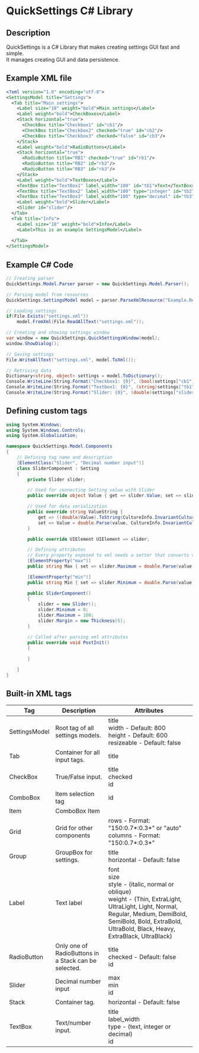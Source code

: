 # QuickSettings C# Library
## Description
QuickSettings is a C# Library that makes creating settings GUI fast and simple.<br>
It manages creating GUI and data persistence.

## Example XML file
```xml
<?xml version="1.0" encoding="utf-8">
<SettingsModel title="Settings">
  <Tab title="Main settings">
    <Label size="18" weight="bold">Main settings</Label>
    <Label weight="bold">CheckBoxes</Label>
    <Stack horizontal="true">
      <CheckBox title="Checkbox1" id="cb1"/>
      <CheckBox title="Checkbox2" checked="true" id="cb2"/>
      <CheckBox title="Checkbox3" checked="false" id="cb3"/>
    </Stack>
    <Label weight="bold">RadioButtons</Label>
    <Stack horizontal="true">
      <RadioButton title="RB1" checked="true" id="rb1"/>
      <RadioButton title="RB2" id="rb2"/>
      <RadioButton title="RB3" id="rb3"/>
    </Stack>
    <Label weight="bold">TextBoxes</Label>
    <TextBox title="TextBox1" label_width="100" id="tb1">Text</TextBox>
    <TextBox title="TextBox2" label_width="100" type="integer" id="tb2">3</TextBox>
    <TextBox title="TextBox3" label_width="100" type="decimal" id="tb3">3.14</TextBox>
    <Label weight="bold">Slider</Label>
    <Slider id="slider"/>
  </Tab>
  <Tab title="Info">
    <Label size="18" weight="bold">Info</Label>
    <Label>This is an example SettingsModel</Label>
    
  </Tab>
</SettingsModel>
```

## Example C# Code
```cs
// Creating parser
QuickSettings.Model.Parser parser = new QuickSettings.Model.Parser();

// Parsing model from resources
QuickSettings.SettingsModel model = parser.ParseXmlResource("Example.Resources.settings_model.xml");

// Loading settings
if(File.Exists("settings.xml"))
    model.FromXml(File.ReadAllText("settings.xml"));

// Creating and showing settings window
var window = new QuickSettings.QuickSettingsWindow(model);
window.ShowDialog();

// Saving settings
File.WriteAllText("settings.xml", model.ToXml());

// Retriving data
Dictionary<string, object> settings = model.ToDictionary();
Console.WriteLine(String.Format("Checkbox1: {0}", (bool)settings["cb1"]));
Console.WriteLine(String.Format("Textbox1: {0}", (string)settings["tb1"]));
Console.WriteLine(String.Format("Slider: {0}", (double)settings["slider"]));
```

## Defining custom tags
```cs
using System.Windows;
using System.Windows.Controls;
using System.Globalization;

namespace QuickSettings.Model.Components
{
    // Defining tag name and description
    [ElementClass("Slider", "Decimal number input")]
    class SliderComponent : Setting
    {
        private Slider slider;

        // Used for connecting Setting value with Slider
        public override object Value { get => slider.Value; set => slider.Value = (double)value; }

        // Used for data serialization
        public override string ValueString { 
            get => ((double)Value).ToString(CultureInfo.InvariantCulture); 
            set => Value = double.Parse(value, CultureInfo.InvariantCulture); 
        }

        public override UIElement UIElement => slider;

        // Defining attributes
        // Every property exposed to xml needs a setter that converts value from string
        [ElementProperty("max")]
        public string Max { set => slider.Maximum = double.Parse(value, CultureInfo.InvariantCulture); }

        [ElementProperty("min")]
        public string Min { set => slider.Minimum = double.Parse(value, CultureInfo.InvariantCulture); }

        public SliderComponent()
        {
            slider = new Slider();
            slider.Minimum = 0;
            slider.Maximum = 100;
            slider.Margin = new Thickness(5);
        }

        // Called after parsing xml attributes
        public override void PostInit()
        {
            
        }

    }
}
```

## Built-in XML tags
| Tag | Description | Attributes |
| --- | ----------- | ---------- |
| SettingsModel | Root tag of all settings models. | title<br>width - Default: 800<br>height - Default: 600<br>resizeable - Default: false |
| Tab | Container for all input tags. | title |
| CheckBox | True/False input. | title<br>checked<br>id |
| ComboBox | Item selection tag | id |
| Item | ComboBox Item |  |
| Grid | Grid for other components | rows - Format: "150:0.7*:0.3*" or "auto"<br>columns - Format: "150:0.7*:0.3*" |
| Group | GroupBox for settings. | title<br>horizontal - Default: false |
| Label | Text label | font<br>size<br>style - (italic, normal or oblique)<br>weight - (Thin, ExtraLight, UltraLight, Light, Normal, Regular, Medium, DemiBold, SemiBold, Bold, ExtraBold, UltraBold, Black, Heavy, ExtraBlack, UltraBlack) |
| RadioButton | Only one of RadioButtons in a Stack can be selected. | title<br>checked - Default: false<br>id |
| Slider | Decimal number input | max<br>min<br>id |
| Stack | Container tag. | horizontal - Default: false |
| TextBox | Text/number input. | title<br>label_width<br>type - (text, integer or decimal)<br>id |
